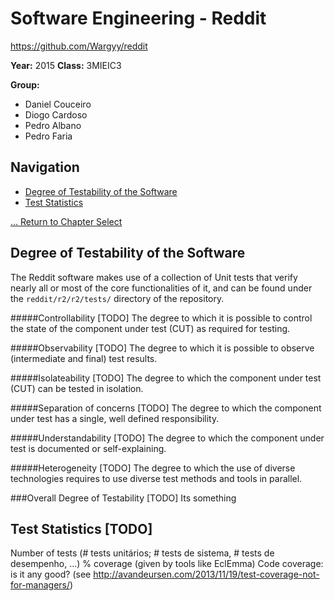 # Software Engineering - Reddit
https://github.com/Wargyy/reddit

**Year:** 2015 **Class:** 3MIEIC3

**Group:**
* Daniel Couceiro
* Diogo Cardoso
* Pedro Albano
* Pedro Faria

## Navigation

* [Degree of Testability of the Software](#degree-of-testability-of-the-software)
* [Test Statistics](#test-statistics)

[... Return to Chapter Select](Chapter_Select.md)

## Degree of Testability of the Software
The Reddit software makes use of a collection of Unit tests that verify nearly all or most of the core functionalities of it, and can be found under the ``reddit/r2/r2/tests/`` directory of the repository.

#####Controllability [TODO]
The degree to which it is possible to control the state of the component under test (CUT) as required for testing.

#####Observability [TODO]
The degree to which it is possible to observe (intermediate and final) test results.

#####Isolateability [TODO]
The degree to which the component under test (CUT) can be tested in isolation.

#####Separation of concerns [TODO]
The degree to which the component under test has a single, well defined responsibility.

#####Understandability [TODO]
The degree to which the component under test is documented or self-explaining.

#####Heterogeneity [TODO]
The degree to which the use of diverse technologies requires to use diverse test methods and tools in parallel.

###Overall Degree of Testability [TODO]
Its something

## Test Statistics [TODO]
Number of tests (# tests unitários; # tests de sistema, # tests de desempenho, ...)
% coverage (given by tools like EclEmma)
Code coverage: is it any good? (see http://avandeursen.com/2013/11/19/test-coverage-not-for-managers/)




